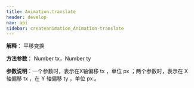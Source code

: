 ```yaml
---
title: Animation.translate
header: develop
nav: api
sidebar: createanimation_Animation-translate
---
```

 
 
**解释**： 平移变换

**方法参数**： Number tx，Number ty 

**参数说明**：一个参数时，表示在X轴偏移 tx ，单位 px ；两个参数时，表示在 X 轴偏移 tx ，在 Y 轴偏移 ty ，单位 px 。 

